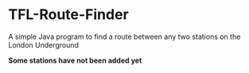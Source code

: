# TFL-Route-Finder
A simple Java program to find a route between any two stations on the London Underground

**Some stations have not been added yet**
